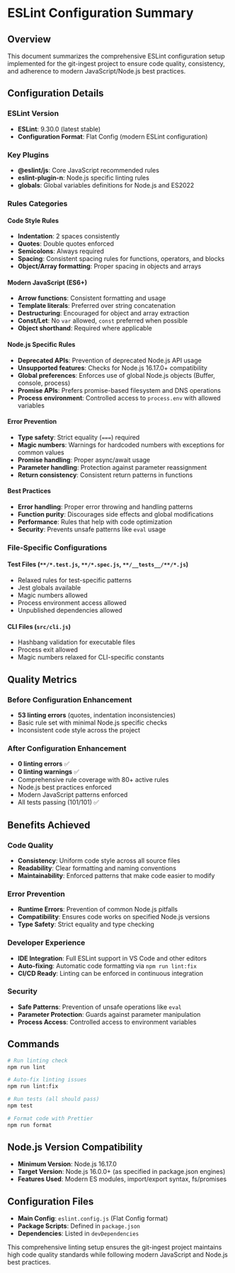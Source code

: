 # ESLint Configuration Summary

## Overview

This document summarizes the comprehensive ESLint configuration setup implemented for the git-ingest project to ensure code quality, consistency, and adherence to modern JavaScript/Node.js best practices.

## Configuration Details

### ESLint Version

- **ESLint**: 9.30.0 (latest stable)
- **Configuration Format**: Flat Config (modern ESLint configuration)

### Key Plugins

- **@eslint/js**: Core JavaScript recommended rules
- **eslint-plugin-n**: Node.js specific linting rules
- **globals**: Global variables definitions for Node.js and ES2022

### Rules Categories

#### Code Style Rules

- **Indentation**: 2 spaces consistently
- **Quotes**: Double quotes enforced
- **Semicolons**: Always required
- **Spacing**: Consistent spacing rules for functions, operators, and blocks
- **Object/Array formatting**: Proper spacing in objects and arrays

#### Modern JavaScript (ES6+)

- **Arrow functions**: Consistent formatting and usage
- **Template literals**: Preferred over string concatenation
- **Destructuring**: Encouraged for object and array extraction
- **Const/Let**: No `var` allowed, `const` preferred when possible
- **Object shorthand**: Required where applicable

#### Node.js Specific Rules

- **Deprecated APIs**: Prevention of deprecated Node.js API usage
- **Unsupported features**: Checks for Node.js 16.17.0+ compatibility
- **Global preferences**: Enforces use of global Node.js objects (Buffer, console, process)
- **Promise APIs**: Prefers promise-based filesystem and DNS operations
- **Process environment**: Controlled access to `process.env` with allowed variables

#### Error Prevention

- **Type safety**: Strict equality (`===`) required
- **Magic numbers**: Warnings for hardcoded numbers with exceptions for common values
- **Promise handling**: Proper async/await usage
- **Parameter handling**: Protection against parameter reassignment
- **Return consistency**: Consistent return patterns in functions

#### Best Practices

- **Error handling**: Proper error throwing and handling patterns
- **Function purity**: Discourages side effects and global modifications
- **Performance**: Rules that help with code optimization
- **Security**: Prevents unsafe patterns like `eval` usage

### File-Specific Configurations

#### Test Files (`**/*.test.js`, `**/*.spec.js`, `**/__tests__/**/*.js`)

- Relaxed rules for test-specific patterns
- Jest globals available
- Magic numbers allowed
- Process environment access allowed
- Unpublished dependencies allowed

#### CLI Files (`src/cli.js`)

- Hashbang validation for executable files
- Process exit allowed
- Magic numbers relaxed for CLI-specific constants

## Quality Metrics

### Before Configuration Enhancement

- **53 linting errors** (quotes, indentation inconsistencies)
- Basic rule set with minimal Node.js specific checks
- Inconsistent code style across the project

### After Configuration Enhancement

- **0 linting errors** ✅
- **0 linting warnings** ✅
- Comprehensive rule coverage with 80+ active rules
- Node.js best practices enforced
- Modern JavaScript patterns enforced
- All tests passing (101/101) ✅

## Benefits Achieved

### Code Quality

- **Consistency**: Uniform code style across all source files
- **Readability**: Clear formatting and naming conventions
- **Maintainability**: Enforced patterns that make code easier to modify

### Error Prevention

- **Runtime Errors**: Prevention of common Node.js pitfalls
- **Compatibility**: Ensures code works on specified Node.js versions
- **Type Safety**: Strict equality and type checking

### Developer Experience

- **IDE Integration**: Full ESLint support in VS Code and other editors
- **Auto-fixing**: Automatic code formatting via `npm run lint:fix`
- **CI/CD Ready**: Linting can be enforced in continuous integration

### Security

- **Safe Patterns**: Prevention of unsafe operations like `eval`
- **Parameter Protection**: Guards against parameter manipulation
- **Process Access**: Controlled access to environment variables

## Commands

```bash
# Run linting check
npm run lint

# Auto-fix linting issues
npm run lint:fix

# Run tests (all should pass)
npm test

# Format code with Prettier
npm run format
```

## Node.js Version Compatibility

- **Minimum Version**: Node.js 16.17.0
- **Target Version**: Node.js 16.0.0+ (as specified in package.json engines)
- **Features Used**: Modern ES modules, import/export syntax, fs/promises

## Configuration Files

- **Main Config**: `eslint.config.js` (Flat Config format)
- **Package Scripts**: Defined in `package.json`
- **Dependencies**: Listed in `devDependencies`

This comprehensive linting setup ensures the git-ingest project maintains high code quality standards while following modern JavaScript and Node.js best practices.
